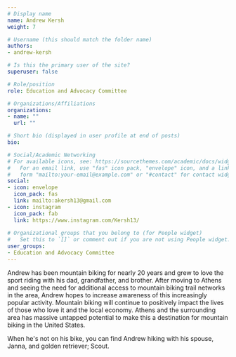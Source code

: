 ```yaml
---
# Display name
name: Andrew Kersh
weight: 7

# Username (this should match the folder name)
authors:
- andrew-kersh

# Is this the primary user of the site?
superuser: false

# Role/position
role: Education and Advocacy Committee

# Organizations/Affiliations
organizations:
- name: ""
  url: ""

# Short bio (displayed in user profile at end of posts)
bio:

# Social/Academic Networking
# For available icons, see: https://sourcethemes.com/academic/docs/widgets/#icons
#   For an email link, use "fas" icon pack, "envelope" icon, and a link in the
#   form "mailto:your-email@example.com" or "#contact" for contact widget.
social:
- icon: envelope
  icon_pack: fas
  link: mailto:akersh13@gmail.com
- icon: instagram
  icon_pack: fab
  link: https://www.instagram.com/Kersh13/
  
# Organizational groups that you belong to (for People widget)
#   Set this to `[]` or comment out if you are not using People widget.  
user_groups:
- Education and Advocacy Committee
---
```


Andrew has been mountain biking for nearly 20 years and grew to love the sport riding with his dad, grandfather, and brother. After moving to Athens and seeing the need for additional access to mountain biking trail networks in the area, Andrew hopes to increase awareness of this increasingly popular activity. Mountain biking will continue to positively impact the lives of those who love it and the local economy. Athens and the surrounding area has massive untapped potential to make this a destination for mountain biking in the United States.

When he's not on his bike, you can find Andrew hiking with his spouse, Janna, and golden retriever; Scout.
